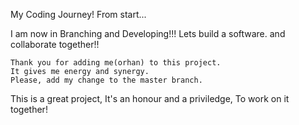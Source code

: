 My Coding Journey!
From start...

I am now in Branching and Developing!!!
Lets build a software.
and collaborate together!!

```
Thank you for adding me(orhan) to this project.
It gives me energy and synergy.
Please, add my change to the master branch.
```

This is a great project,
It's an honour and a priviledge,
To work on it together!
```

